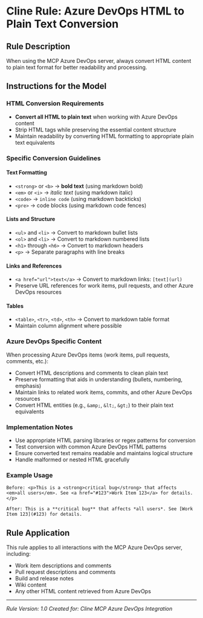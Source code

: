 # Cline Rule: Azure DevOps HTML to Plain Text Conversion

## Rule Description
When using the MCP Azure DevOps server, always convert HTML content to plain text format for better readability and processing.

## Instructions for the Model

### HTML Conversion Requirements
- **Convert all HTML to plain text** when working with Azure DevOps content
- Strip HTML tags while preserving the essential content structure
- Maintain readability by converting HTML formatting to appropriate plain text equivalents

### Specific Conversion Guidelines

#### Text Formatting
- `<strong>` or `<b>` → **bold text** (using markdown bold)
- `<em>` or `<i>` → *italic text* (using markdown italic)
- `<code>` → `inline code` (using markdown backticks)
- `<pre>` → code blocks (using markdown code fences)

#### Lists and Structure
- `<ul>` and `<li>` → Convert to markdown bullet lists
- `<ol>` and `<li>` → Convert to markdown numbered lists
- `<h1>` through `<h6>` → Convert to markdown headers
- `<p>` → Separate paragraphs with line breaks

#### Links and References
- `<a href="url">text</a>` → Convert to markdown links: `[text](url)`
- Preserve URL references for work items, pull requests, and other Azure DevOps resources

#### Tables
- `<table>`, `<tr>`, `<td>`, `<th>` → Convert to markdown table format
- Maintain column alignment where possible

### Azure DevOps Specific Content
When processing Azure DevOps items (work items, pull requests, comments, etc.):
- Convert HTML descriptions and comments to clean plain text
- Preserve formatting that aids in understanding (bullets, numbering, emphasis)
- Maintain links to related work items, commits, and other Azure DevOps resources
- Convert HTML entities (e.g., `&amp;`, `&lt;`, `&gt;`) to their plain text equivalents

### Implementation Notes
- Use appropriate HTML parsing libraries or regex patterns for conversion
- Test conversion with common Azure DevOps HTML patterns
- Ensure converted text remains readable and maintains logical structure
- Handle malformed or nested HTML gracefully

### Example Usage
```
Before: <p>This is a <strong>critical bug</strong> that affects <em>all users</em>. See <a href="#123">Work Item 123</a> for details.</p>

After: This is a **critical bug** that affects *all users*. See [Work Item 123](#123) for details.
```

## Rule Application
This rule applies to all interactions with the MCP Azure DevOps server, including:
- Work item descriptions and comments
- Pull request descriptions and comments
- Build and release notes
- Wiki content
- Any other HTML content retrieved from Azure DevOps

---
*Rule Version: 1.0*
*Created for: Cline MCP Azure DevOps Integration*